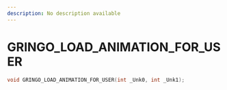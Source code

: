 ```yaml
---
description: No description available 
---
```


# GRINGO_LOAD_ANIMATION_FOR_USER

```cpp
void GRINGO_LOAD_ANIMATION_FOR_USER(int _Unk0, int _Unk1);
```